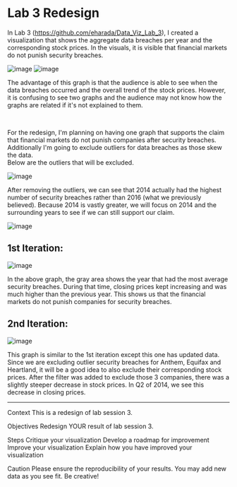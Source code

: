 # Lab 3 Redesign

In Lab 3 (https://github.com/eharada/Data_Viz_Lab_3), I created a visualization that shows the aggregate data breaches per year and the corresponding stock prices. In the visuals, it is visible that financial markets do not punish security breaches. 

![image](https://user-images.githubusercontent.com/32119820/32188901-1727a346-bd77-11e7-9c63-5dcfd25ebfe9.png)
![image](https://user-images.githubusercontent.com/32119820/32188934-31e42286-bd77-11e7-8382-5245f31221c8.png)

The advantage of this graph is that the audience is able to see when the data breaches occurred and the overall trend of the stock prices. However, it is confusing to see two graphs and the audience may not know how the graphs are related if it's not explained to them. 

<br/>

For the redesign, I'm planning on having one graph that supports the claim that financial markets do not punish companies after security breaches. Additionally I'm going to exclude outliers for data breaches as those skew the data. 
<br/>
Below are the outliers that will be excluded.

![image](https://user-images.githubusercontent.com/32119820/32310030-c32154d6-bf4c-11e7-872a-7d05cfbf67ca.png)

After removing the outliers, we can see that 2014 actually had the highest number of security breaches rather than 2016 (what we previously believed). Because 2014 is vastly greater, we will focus on 2014 and the surrounding years to see if we can still support our claim.

![image](https://user-images.githubusercontent.com/32119820/32310388-1d528e5a-bf4f-11e7-9d08-4aeb21102430.png)

## 1st Iteration:

![image](https://user-images.githubusercontent.com/32119820/32310653-280c0b08-bf51-11e7-93b3-d290caff6f27.png)

In the above graph, the gray area shows the year that had the most average security breaches. During that time, closing prices kept increasing and was much higher than the previous year. This shows us that the financial markets do not punish companies for security breaches.

## 2nd Iteration:

![image](https://user-images.githubusercontent.com/32119820/32360362-51abb938-c012-11e7-97f4-36565c398a95.png)

This graph is similar to the 1st iteration except this one has updated data. Since we are excluding outlier security breaches for Anthem, Equifax and Heartland, it will be a good idea to also exclude their corresponding stock prices. After the filter was added to exclude those 3 companies, there was a slightly steeper decrease in stock prices. In Q2 of 2014, we see this decrease in closing prices.


--------------


Context
This is a redesign of lab session 3. 

Objectives
Redesign YOUR result of lab session 3. 

Steps
Critique your visualization
Develop a roadmap for improvement
Improve your visualization
Explain how you have improved your visualization

Caution
Please ensure the reproducibility of your results.
You may add new data as you see fit.
Be creative!

